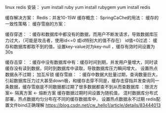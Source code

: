 linux redis 安装：
 yum install ruby
	yum install rubygem
	yum install redis

缓存解决方案：
	Redis：并发10-15W
	缓存概念：
	SpringCaChe的用法：
	缓存的一致性策略：
	缓存雪崩的方案：

缓存穿透：
	：缓存和数据库中都没有的数据，而用户不断发请求，导致数据库压力过大，（可能是攻击者，使用id<=0 或id特别大的值不存在）
		id值<0过滤：
		缓存和数据库都取不到的值，设置key-value对为key-null ，缓存有效时间设置为30s

缓存击穿：
	：缓存中没有数据库中有：缓存时间到期，并发用户量增大，同时读缓存没有读到数据，同时到数据库中读取，导致数据库压力瞬间增大，
		设置热点数据永不过期；
		加互斥锁
缓存雪崩：
	：缓存中数据大批量过期，查询数量巨大，引起数据库压力过大甚至down极，和缓存击穿不同是，缓存击穿指并发查询同一条数据，缓存雪崩是不同数据都过期了很多数据都查不到从而查数据库
		：限流方案<- 隔离方案 <- 熔断方案
		缓存数据过期时间设置为随机值，
		混村数据库分布式部署，热点数据均匀分布在不同的缓存数据库中，
		设置热点数据永不过期
redis配置文件bind正确理解
	https://blog.csdn.net/cw_hello1/article/details/83444013